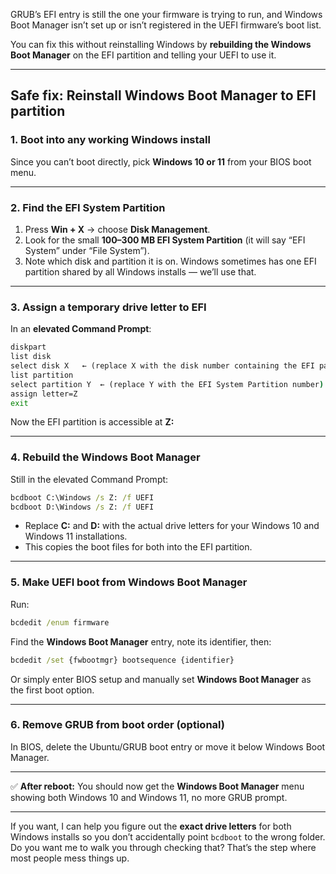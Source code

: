 GRUB’s EFI entry is still the one your firmware is trying to run, and Windows Boot Manager isn’t set up or isn’t registered in the UEFI firmware’s boot list.

You can fix this without reinstalling Windows by **rebuilding the Windows Boot Manager** on the EFI partition and telling your UEFI to use it.

---

## **Safe fix: Reinstall Windows Boot Manager to EFI partition**

### 1. Boot into any working Windows install

Since you can’t boot directly, pick **Windows 10 or 11** from your BIOS boot menu.

---

### 2. Find the EFI System Partition

1. Press **Win + X** → choose **Disk Management**.
2. Look for the small **100–300 MB EFI System Partition** (it will say “EFI System” under “File System”).
3. Note which disk and partition it is on.
   Windows sometimes has one EFI partition shared by all Windows installs — we’ll use that.

---

### 3. Assign a temporary drive letter to EFI

In an **elevated Command Prompt**:

```cmd
diskpart
list disk
select disk X   ← (replace X with the disk number containing the EFI partition)
list partition
select partition Y  ← (replace Y with the EFI System Partition number)
assign letter=Z
exit
```

Now the EFI partition is accessible at **Z:**

---

### 4. Rebuild the Windows Boot Manager

Still in the elevated Command Prompt:

```cmd
bcdboot C:\Windows /s Z: /f UEFI
bcdboot D:\Windows /s Z: /f UEFI
```

* Replace **C:** and **D:** with the actual drive letters for your Windows 10 and Windows 11 installations.
* This copies the boot files for both into the EFI partition.

---

### 5. Make UEFI boot from Windows Boot Manager

Run:

```cmd
bcdedit /enum firmware
```

Find the **Windows Boot Manager** entry, note its identifier, then:

```cmd
bcdedit /set {fwbootmgr} bootsequence {identifier}
```

Or simply enter BIOS setup and manually set **Windows Boot Manager** as the first boot option.

---

### 6. Remove GRUB from boot order (optional)

In BIOS, delete the Ubuntu/GRUB boot entry or move it below Windows Boot Manager.

---

✅ **After reboot:**
You should now get the **Windows Boot Manager** menu showing both Windows 10 and Windows 11, no more GRUB prompt.

---

If you want, I can help you figure out the **exact drive letters** for both Windows installs so you don’t accidentally point `bcdboot` to the wrong folder.
Do you want me to walk you through checking that? That’s the step where most people mess things up.
